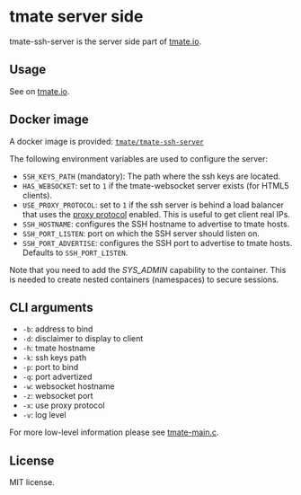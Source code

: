 tmate server side
==================

tmate-ssh-server is the server side part of [tmate.io](http://tmate.io/).

Usage
-----

See on [tmate.io](http://tmate.io/).

Docker image
-----------

A docker image is provided:
[`tmate/tmate-ssh-server`](https://hub.docker.com/r/tmate/tmate-ssh-server)

The following environment variables are used to configure the server:

* `SSH_KEYS_PATH` (mandatory): The path where the ssh keys are located.
* `HAS_WEBSOCKET`: set to `1` if the tmate-websocket server exists (for HTML5
  clients).
* `USE_PROXY_PROTOCOL`: set to `1` if the ssh server is behind a load balancer
  that uses the [proxy protocol](http://www.haproxy.org/download/1.8/doc/proxy-protocol.txt) enabled.
  This is useful to get client real IPs.
* `SSH_HOSTNAME`: configures the SSH hostname to advertise to tmate hosts.
* `SSH_PORT_LISTEN`: port on which the SSH server should listen on.
* `SSH_PORT_ADVERTISE`: configures the SSH port to advertise to tmate hosts.
  Defaults to `SSH_PORT_LISTEN`.

Note that you need to add the *SYS_ADMIN* capability to the container.
This is needed to create nested containers (namespaces) to secure sessions.

CLI arguments
-------------

* `-b`: address to bind
* `-d`: disclaimer to display to client
* `-h`: tmate hostname
* `-k`: ssh keys path
* `-p`: port to bind
* `-q`: port advertized
* `-w`: websocket hostname
* `-z`: websocket port
* `-x`: use proxy protocol
* `-v`: log level

For more low-level information please see [tmate-main.c](./tmate-main.c).

License
--------

MIT license.

